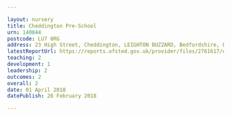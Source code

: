 ```yaml
---

layout: nursery
title: Cheddington Pre-School
urn: 140844
postcode: LU7 0RG
address: 23 High Street, Cheddington, LEIGHTON BUZZARD, Bedfordshire, LU7 0RG
latestReportUrl: https://reports.ofsted.gov.uk/provider/files/2761617/urn/140844.pdf
teaching: 2
development: 1
leadership: 2
outcomes: 2
overall: 2
date: 01 April 2018 
datePublish: 26 February 2018

---
```

